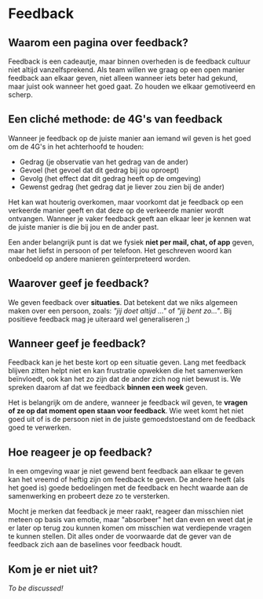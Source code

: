# Feedback

## Waarom een pagina over feedback?

Feedback is een cadeautje, maar binnen overheden is de feedback cultuur niet altijd vanzelfsprekend. Als team willen we graag op een open manier feedback aan elkaar geven, niet alleen wanneer iets beter had gekund, maar juist ook wanneer het goed gaat. Zo houden we elkaar gemotiveerd en scherp.

## Een cliché methode: de 4G's van feedback

Wanneer je feedback op de juiste manier aan iemand wil geven is het goed om de 4G's in het achterhoofd te houden:

- Gedrag (je observatie van het gedrag van de ander)
- Gevoel (het gevoel dat dit gedrag bij jou oproept)
- Gevolg (het effect dat dit gedrag heeft op de omgeving)
- Gewenst gedrag (het gedrag dat je liever zou zien bij de ander)

Het kan wat houterig overkomen, maar voorkomt dat je feedback op een verkeerde manier geeft en dat deze op de verkeerde manier wordt ontvangen. Wanneer je vaker feedback geeft aan elkaar leer je kennen wat de juiste manier is die bij jou en de ander past.

Een ander belangrijk punt is dat we fysiek **niet per mail, chat, of app** geven, maar het liefst in persoon of per telefoon. Het geschreven woord kan onbedoeld op andere manieren geïnterpreteerd worden.

## Waarover geef je feedback?

We geven feedback over **situaties**. Dat betekent dat we niks algemeen maken over een persoon, zoals: _"jij doet altijd ..."_ of _"jij bent zo..."_. Bij positieve feedback mag je uiteraard wel generaliseren ;)

## Wanneer geef je feedback?

Feedback kan je het beste kort op een situatie geven. Lang met feedback blijven zitten helpt niet en kan frustratie opwekken die het samenwerken beïnvloedt, ook kan het zo zijn dat de ander zich nog niet bewust is. We spreken daarom af dat we feedback **binnen een week** geven.

Het is belangrijk om de andere, wanneer je feedback wil geven, te **vragen of ze op dat moment open staan voor feedback**. Wie weet komt het niet goed uit of is de persoon niet in de juiste gemoedstoestand om de feedback goed te verwerken.

## Hoe reageer je op feedback?

In een omgeving waar je niet gewend bent feedback aan elkaar te geven kan het vreemd of heftig zijn om feedback te geven. De andere heeft (als het goed is) goede bedoelingen met de feedback en hecht waarde aan de samenwerking en probeert deze zo te versterken.

Mocht je merken dat feedback je meer raakt, reageer dan misschien niet meteen op basis van emotie, maar "absorbeer" het dan even en weet dat je er later op terug zou kunnen komen om misschien wat verdiepende vragen te kunnen stellen. Dit alles onder de voorwaarde dat de gever van de feedback zich aan de baselines voor feedback houdt.

## Kom je er niet uit?

_To be discussed!_
